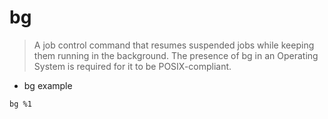 # bg

> A job control command that resumes suspended jobs while keeping them running in the background.
The presence of bg in an Operating System is required for it to be POSIX-compliant.

- bg example

`bg %1`
